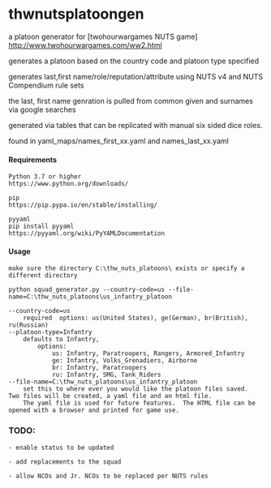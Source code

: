 # thwnutsplatoongen
a platoon generator for [twohourwargames NUTS game] http://www.twohourwargames.com/ww2.html

generates a platoon based on the country code and platoon type specified 

generates last,first name/role/reputation/attribute using NUTS v4 and NUTS Compendium rule sets

the last, first name genration is pulled from common given and surnames via google searches

generated via tables that can be replicated with manual six sided dice roles. 

found in yaml_maps/names_first_xx.yaml and names_last_xx.yaml

#### Requirements

    Python 3.7 or higher 
    https://www.python.org/downloads/

    pip
    https://pip.pypa.io/en/stable/installing/

    pyyaml
    pip install pyyaml
    https://pyyaml.org/wiki/PyYAMLDocumentation

   

#### Usage

    make sure the directory C:\thw_nuts_platoons\ exists or specify a different directory

    python squad_generator.py --country-code=us --file-name=C:\thw_nuts_platoons\us_infantry_platoon

    --country-code=us 
        required  options: us(United States), ge(German), br(British), ru(Russian)
    --platoon-type=Infantry
        defaults to Infantry, 
            options: 
                us: Infantry, Paratroopers, Rangers, Armored_Infantry
                ge: Infantry, Volks_Grenadiers, Airborne
                br: Infantry, Paratroopers
                ru: Infantry, SMG, Tank_Riders
    --file-name=C:\thw_nuts_platoons\us_infantry_platoon
        set this to where ever you would like the platoon files saved.  Two files will be created, a yaml file and an html file.  
        The yaml file is used for future features.  The HTML file can be opened with a browser and printed for game use.


### TODO:
    - enable status to be updated

    - add replacements to the squad

    - allow NCOs and Jr. NCOs to be replaced per NUTS rules
    
